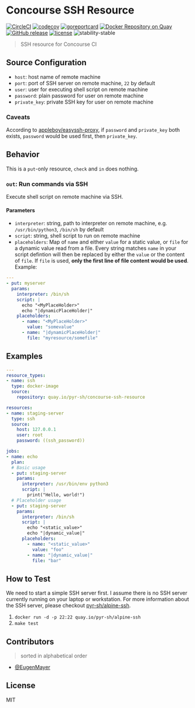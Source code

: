 # Concourse SSH Resource

[![CircleCI](https://circleci.com/gh/pyr-sh/concourse-ssh-resource.svg?style=shield)](https://circleci.com/gh/pyr-sh/concourse-ssh-resource)
[![codecov](https://codecov.io/gh/pyr-sh/concourse-ssh-resource/branch/master/graph/badge.svg)](https://codecov.io/gh/pyr-sh/concourse-ssh-resource)
[![goreportcard](https://goreportcard.com/badge/github.com/pyr-sh/concourse-ssh-resource)](https://goreportcard.com/report/github.com/pyr-sh/concourse-ssh-resource)
[![Docker Repository on Quay](https://quay.io/repository/pyr-sh/concourse-ssh-resource/status "Docker Repository on Quay")](https://quay.io/repository/pyr-sh/concourse-ssh-resource)
[![GitHub release](https://img.shields.io/github/release/pyr-sh/concourse-ssh-resource.svg)](https://github.com/pyr-sh/concourse-ssh-resource)
[![license](https://img.shields.io/github/license/pyr-sh/concourse-ssh-resource.svg)](https://github.com/pyr-sh/concourse-ssh-resource)
![stability-stable](https://img.shields.io/badge/stability-stable-green.svg)

> SSH resource for Concourse CI

## Source Configuration

* `host`: host name of remote machine
* `port`: port of SSH server on remote machine, `22` by default
* `user`: user for executing shell script on remote machine
* `password`: plain password for user on remote machine
* `private_key`: private SSH key for user on remote machine

### Caveats

According to [appleboy/easyssh-proxy](https://github.com/appleboy/easyssh-proxy/blob/b777a323265704a7015f3526c3fe31b4f0daa722/easyssh.go#L69-L105), if `password` and `private_key` both exists, `password` would be used first, then `private_key`.

## Behavior

This is a `put`-only resource, `check` and `in` does nothing.

### `out`: Run commands via SSH

Execute shell script on remote machine via SSH.

#### Parameters

* `interpreter`: string, path to interpreter on remote machine, e.g. `/usr/bin/python3`, `/bin/sh` by default
* `script`: string, shell script to run on remote machine
* `placeholders`: Map of `name` and either `value` for a static value, or `file` for a dynamic value read from a file. Every string matches `name` in your script defintion will then be replaced by either the `value` or the content of `file`. If `file` is used, **only the first line of file content would be used**. Example:

```yaml
---
- put: myserver
  params:
    interpreter: /bin/sh
    script: |
      echo "<MyPlaceHolder>"
      echo "|dynamicPlaceHolder|"
    placeholders:
      - name: "<MyPlaceHolder>"
        value: "somevalue"
      - name: "|dynamicPlaceHolder|"
        file: "myresource/somefile"
```

## Examples

```yaml
---
resource_types:
- name: ssh
  type: docker-image
  source:
    repository: quay.io/pyr-sh/concourse-ssh-resource

resources:
- name: staging-server
  type: ssh
  source:
    host: 127.0.0.1
    user: root
    password: ((ssh_password))

jobs:
- name: echo
  plan:
  # Basic usage
  - put: staging-server
    params:
      interpreter: /usr/bin/env python3
      script: |
        print("Hello, world!")
  # Placeholder usage
  - put: staging-server
    params:
      interpreter: /bin/sh
      script: |
        echo "<static_value>"
        echo "|dynamic_value|"
      placeholders:
        - name: "<static_value>"
          value: "foo"
        - name: "|dynamic_value|"
          file: "bar"
```

## How to Test

We need to start a simple SSH server first. I assume there is no SSH server currently running on your laptop or workstation. For more information about the SSH server, please checkout [pyr-sh/alpine-ssh](https://github.com/pyr-sh/alpine-ssh).

1. `docker run -d -p 22:22 quay.io/pyr-sh/alpine-ssh`
2. `make test`

## Contributors

> sorted in alphabetical order

* [@EugenMayer](https://github.com/EugenMayer)

## License

MIT
